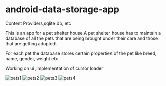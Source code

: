 # android-data-storage-app

Content Providers,sqlite db, etc

This is an app for a pet shelter house.A pet shelter house has to maintain a database of all the pets that are being brought under their care and those that are getting adopted.

For each pet the database stores certain properties of the pet like breed, name, gender, weight etc.

Working on ui ,implementation of cursor loader

![pets1](https://user-images.githubusercontent.com/32245327/35635230-c233eace-06d3-11e8-9488-1937a4710861.JPG)
![pets2](https://user-images.githubusercontent.com/32245327/35635231-c29af44e-06d3-11e8-90cb-e96a9b40d465.JPG)
![pets3](https://user-images.githubusercontent.com/32245327/35635232-c2d31612-06d3-11e8-892b-c544c961a0ca.JPG)
![pets4](https://user-images.githubusercontent.com/32245327/35635233-c30e9278-06d3-11e8-9dcb-53c0f7739084.JPG)
